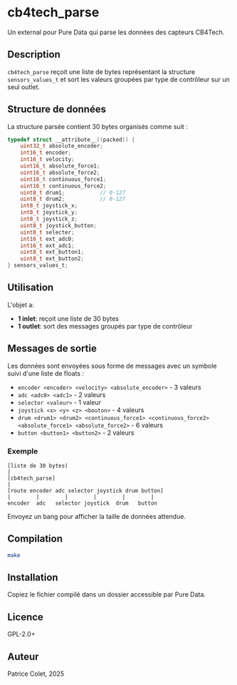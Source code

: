# cb4tech_parse

Un external pour Pure Data qui parse les données des capteurs CB4Tech.

## Description

`cb4tech_parse` reçoit une liste de bytes représentant la structure `sensors_values_t` et sort les valeurs groupées par type de contrôleur sur un seul outlet.

## Structure de données

La structure parsée contient 30 bytes organisés comme suit :

```c
typedef struct __attribute__((packed)) {
    uint32_t absolute_encoder;
    int16_t encoder;
    int16_t velocity;
    uint16_t absolute_force1;
    uint16_t absolute_force2;
    uint16_t continuous_force1;
    uint16_t continuous_force2;
    uint8_t drum1;           // 0-127
    uint8_t drum2;           // 0-127
    int8_t joystick_x;
    int8_t joystick_y;
    int8_t joystick_z;
    uint8_t joystick_button;
    uint8_t selecter;
    int16_t ext_adc0;
    int16_t ext_adc1;
    uint8_t ext_button1;
    uint8_t ext_button2;
} sensors_values_t;
```

## Utilisation

L'objet a:
- **1 inlet**: reçoit une liste de 30 bytes
- **1 outlet**: sort des messages groupés par type de contrôleur

## Messages de sortie

Les données sont envoyées sous forme de messages avec un symbole suivi d'une liste de floats :

- `encoder <encoder> <velocity> <absolute_encoder>` - 3 valeurs
- `adc <adc0> <adc1>` - 2 valeurs
- `selector <valeur>` - 1 valeur
- `joystick <x> <y> <z> <bouton>` - 4 valeurs
- `drum <drum1> <drum2> <continuous_force1> <continuous_force2> <absolute_force1> <absolute_force2>` - 6 valeurs
- `button <button1> <button2>` - 2 valeurs

### Exemple

```
[liste de 30 bytes(
|
[cb4tech_parse]
|
[route encoder adc selector joystick drum button]
|        |        |        |        |        |
encoder  adc   selector joystick  drum   button
```

Envoyez un bang pour afficher la taille de données attendue.

## Compilation

```bash
make
```

## Installation

Copiez le fichier compilé dans un dossier accessible par Pure Data.

## Licence

GPL-2.0+

## Auteur

Patrice Colet, 2025
